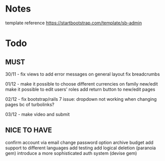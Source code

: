 # Notes
template reference
https://startbootstrap.com/template/sb-admin

# Todo
## MUST

30/11 - fix views to add error messages on general layout
        fix breadcrumbs

01/12 - make it possible to choose different currencies on family new/edit
        make it possible to edit users' roles
        add return button to new/edit pages

02/12 - fix bootstrap/rails 7 issue: dropdown not working when changing pages bc of turbolinks?

03/12 - make video and submit

## NICE TO HAVE

confirm account via email
change password option
archive budget
add support to different languages
add testing
add logical deletion (paranoia gem)
introduce a more sophisticated auth system (devise gem)